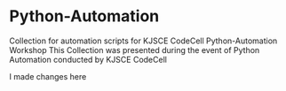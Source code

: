 # Python-Automation
Collection for automation scripts for KJSCE CodeCell Python-Automation Workshop
This Collection was presented during the event of Python Automation conducted by KJSCE CodeCell

I made changes here
